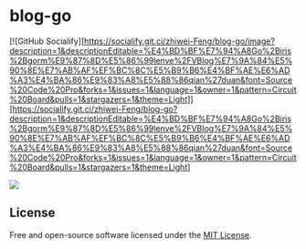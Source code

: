 # blog-go

[![GitHub Socialify][https://socialify.git.ci/zhiwei-Feng/blog-go/image?description=1&descriptionEditable=%E4%BD%BF%E7%94%A8Go%2Biris%2Bgorm%E9%87%8D%E5%86%99lenve%2FVBlog%E7%9A%84%E5%90%8E%E7%AB%AF%EF%BC%8C%E5%B9%B6%E4%BF%AE%E6%AD%A3%E4%BA%86%E9%83%A8%E5%88%86qian%27duan&font=Source%20Code%20Pro&forks=1&issues=1&language=1&owner=1&pattern=Circuit%20Board&pulls=1&stargazers=1&theme=Light]][https://socialify.git.ci/zhiwei-Feng/blog-go?description=1&descriptionEditable=%E4%BD%BF%E7%94%A8Go%2Biris%2Bgorm%E9%87%8D%E5%86%99lenve%2FVBlog%E7%9A%84%E5%90%8E%E7%AB%AF%EF%BC%8C%E5%B9%B6%E4%BF%AE%E6%AD%A3%E4%BA%86%E9%83%A8%E5%88%86qian%27duan&font=Source%20Code%20Pro&forks=1&issues=1&language=1&owner=1&pattern=Circuit%20Board&pulls=1&stargazers=1&theme=Light]

![](https://socialify.git.ci/zhiwei-Feng/blog-go/image?description=1&descriptionEditable=%E4%BD%BF%E7%94%A8Go%2Biris%2Bgorm%E9%87%8D%E5%86%99lenve%2FVBlog%E7%9A%84%E5%90%8E%E7%AB%AF%EF%BC%8C%E5%B9%B6%E4%BF%AE%E6%AD%A3%E4%BA%86%E9%83%A8%E5%88%86qian%27duan&font=Source%20Code%20Pro&forks=1&issues=1&language=1&owner=1&pattern=Circuit%20Board&pulls=1&stargazers=1&theme=Light)

## License

Free and open-source software licensed under the [MIT License](LICENSE).
